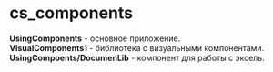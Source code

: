 # cs_components

**UsingComponents** - основное приложение.  
**VisualComponents1** - библиотека с визуальными компонентами.  
**UsingCompoents/DocumenLib** - компонент для работы с эксель.  


